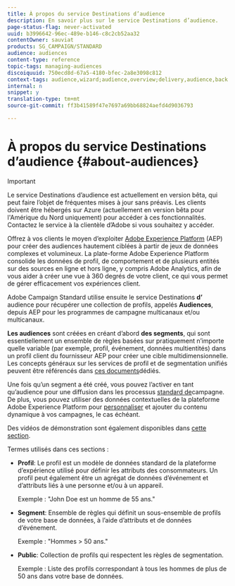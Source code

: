 ```yaml
---
title: À propos du service Destinations d’audience
description: En savoir plus sur le service Destinations d’audience.
page-status-flag: never-activated
uuid: b3996642-96ec-489e-b146-c8c2cb52aa32
contentOwner: sauviat
products: SG_CAMPAIGN/STANDARD
audience: audiences
content-type: reference
topic-tags: managing-audiences
discoiquuid: 750ecd8d-67a5-4180-bfec-2a8e3098c812
context-tags: audience,wizard;audience,overview;delivery,audience,back
internal: n
snippet: y
translation-type: tm+mt
source-git-commit: ff3b41589f47e7697a69bb68824aefd4d9036793

---
```



# À propos du service Destinations d’audience {#about-audiences}

>[!IMPORTANT]
>
>Le service Destinations d’audience est actuellement en version bêta, qui peut faire l’objet de fréquentes mises à jour sans préavis. Les clients doivent être hébergés sur Azure (actuellement en version bêta pour l&#39;Amérique du Nord uniquement) pour accéder à ces fonctionnalités. Contactez le service à la clientèle d’Adobe si vous souhaitez y accéder.

Offrez à vos clients le moyen d’exploiter [Adobe Experience Platform](https://www.adobe.io/apis/experienceplatform/home.html) (AEP) pour créer des audiences hautement ciblées à partir de jeux de données complexes et volumineux. La plate-forme Adobe Experience Platform consolide les données de profil, de comportement et de plusieurs entités sur des sources en ligne et hors ligne, y compris Adobe Analytics, afin de vous aider à créer une vue à 360 degrés de votre client, ce qui vous permet de gérer efficacement vos expériences client.

Adobe Campaign Standard utilise ensuite le service Destinations **d’** audience pour récupérer une collection de profils, appelés **Audiences**, depuis AEP pour les programmes de campagne multicanaux et/ou multicanaux.

**Les audiences** sont créées en créant d’abord **des segments**, qui sont essentiellement un ensemble de règles basées sur pratiquement n’importe quelle variable (par exemple, profil, événement, données multientités) dans un profil client du fournisseur AEP pour créer une cible multidimensionnelle. Les concepts généraux sur les services de profil et de segmentation unifiés peuvent être référencés dans [ces documents](https://www.adobe.io/apis/experienceplatform/home/profile-identity-segmentation.html)dédiés.

Une fois qu’un segment a été créé, vous pouvez l’activer en tant qu’audience pour une diffusion dans les processus [standard de](../../automating/using/aep-targeting-audiences.md)campagne. De plus, vous pouvez utiliser des données contextuelles de la plateforme Adobe Experience Platform pour [personnaliser](../../automating/using/aep-personalizing-campaigns.md) et ajouter du contenu dynamique à vos campagnes, le cas échéant.

Des vidéos de démonstration sont également disponibles dans [cette section](https://docs.adobe.com/content/help/en/campaign-learn/campaign-standard-tutorials/profiles-and-audiences/audience-destinations/audience-destinations-overview.html).

Termes utilisés dans ces sections :

* **Profil**: Le profil est un modèle de données standard de la plateforme d’expérience utilisé pour définir les attributs des consommateurs. Un profil peut également être un agrégat de données d’événement et d’attributs liés à une personne et/ou à un appareil.

   Exemple : &quot;John Doe est un homme de 55 ans.&quot;

* **Segment**: Ensemble de règles qui définit un sous-ensemble de profils de votre base de données, à l’aide d’attributs et de données d’événement.

   Exemple : &quot;Hommes > 50 ans.&quot;

* **Public**: Collection de profils qui respectent les règles de segmentation.

   Exemple : Liste des profils correspondant à tous les hommes de plus de 50 ans dans votre base de données.
